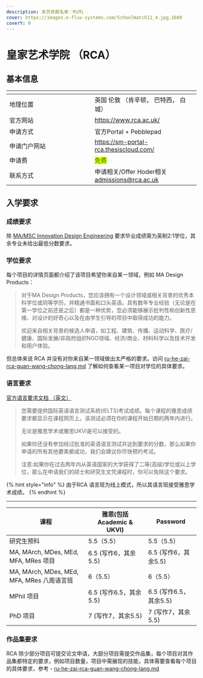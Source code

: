 ```yaml
---
description: 本页贡献名单：MiMi
cover: https://images.e-flux-systems.com/SchoolWatch11_4.jpg,1600
coverY: 0
---
```


# 皇家艺术学院 （RCA）

## 基本信息

<table data-header-hidden><thead><tr><th width="210"></th><th></th></tr></thead><tbody><tr><td>地理位置</td><td>英国 伦敦 （肯辛顿， 巴特西， 白城）</td></tr><tr><td>官方网站</td><td><a href="https://www.rca.ac.uk/">https://www.rca.ac.uk/</a></td></tr><tr><td>申请方式</td><td>官方Portal + Pebblepad</td></tr><tr><td>申请门户网站</td><td><a href="https://sm-portal-rca.thesiscloud.com/">https://sm-portal-rca.thesiscloud.com/</a></td></tr><tr><td>申请费</td><td><mark style="color:green;">免费</mark></td></tr><tr><td>联系方式</td><td>申请相关/Offer Hoder相关 <a href="mailto:admissions@rca.ac.uk">admissions@rca.ac.uk</a></td></tr></tbody></table>

## 入学要求

### 成绩要求

除 [MA/MSC Innovation Design Engineering](https://www.rca.ac.uk/study/programme-finder/innovation-design-engineering-ma-msc/#requirements) 要求毕业成绩需为英制2:1学位，其余专业未给出最低分数要求。

### 学位要求

每个项目的详情页面都介绍了该项目希望你来自某一领域，例如 MA Design Products：

> 对于MA Design Products，您应该拥有一个设计领域或相关背景的优秀本科学位或同等学历，并精通书面和口头英语。具有数年专业经验（无论是在第一学位之前还是之后）都是一种优势，您必须能够展示批判性和创新性思维、对设计的好奇心以及在由学生引导的项目中取得成功的能力。
>
> 欢迎来自相关背景的候选人申请，如工程、建筑、传播、运动科学、医疗/健康、国际发展/非政府组织NGO领域、经济/商业、材料科学以及技术开发和用户体验。

但总体来说 RCA 并没有对你来自某一领域做出太严格的要求。访问 [ru-he-zai-rca-guan-wang-chong-lang.md](ru-he-zai-rca-guan-wang-chong-lang.md "mention") 了解如何查看某一项目对学位的具体要求。

### 语言要求

[官方语言要求文档 （英文）](https://www.rca.ac.uk/study/application-process/english-language-requirements/)

> 您需要提供国际英语语言测试系统(IELTS)考试成绩。每个课程的雅思成绩要求都显示在课程网页上。该测试必须在你的课程开始日期的两年内进行。
>
> 无论是雅思学术或雅思UKVI是可以接受的。
>
> 如果你还没有参加经过批准的英语语言测试并达到要求的分数，那么如果你申请的所有其他要素都成功，我们会建议你尽快预约考试。
>
> 注意:如果你在过去两年内从英语国家的大学获得了二等(高级)学位或以上学位，那么在申请我们的硕士和研究生文凭课程时，你可以免除这个要求。

{% hint style="info" %}
由于RCA 语言班为线上模式，所以其语言班接受雅思学术成绩。
{% endhint %}

***

| 课程                                    | 雅思(包括 Academic & UKVI) | Password           |
| ------------------------------------- | ---------------------- | ------------------ |
| 研究生预科                                 | 5.5（5.5）               | 5.5（5.5）           |
| MA, MArch, MDes, MEd, MFA, MRes 项目    | 6.5 (写作6，其余5.5)        | 6.5 (写作6，其余5.5)    |
| MA, MArch, MDes, MEd, MFA, MRes 八周语言班 | 6（5.5）                 | 6（5.5）             |
| MPhil 项目                              | 6.5 (写作6.5，其余5.5)      | 6.5 (写作6.5，其余5.5)  |
| PhD 项目                                | 7 (写作7，其余5.5)          | 7 (写作7，其余5.5)      |

### 作品集要求

RCA 除少部分项目可提交论文申请，大部分项目需提交作品集，每个项目对其作品集都特定的要求，例如项目数量，项目中需展现的技能，具体需要查看每个项目的具体要求，参考 - [ru-he-zai-rca-guan-wang-chong-lang.md](ru-he-zai-rca-guan-wang-chong-lang.md "mention")
